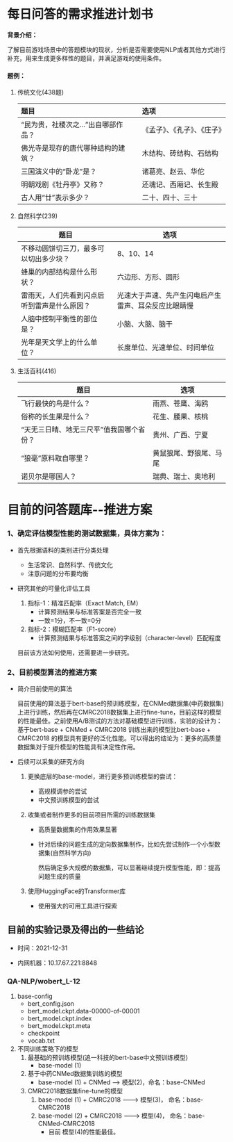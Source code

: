 # 每日问答的需求推进计划书

**背景介绍：**

了解目前游戏场景中的答题模块的现状，分析是否需要使用NLP或者其他方式进行补充，用来生成更多样性的题目，并满足游戏的使用条件。

#### 题例：

1. 传统文化(438题)

   | 题目                                | 选项                         |
   | :---------------------------------- | :--------------------------- |
   | “民为贵，社稷次之...”出自哪部作品？ | 《孟子》、《孔子》、《庄子》 |
   | 佛光寺是现存的唐代哪种结构的建筑？  | 木结构、砖结构、石结构       |
   | 三国演义中的“卧龙”是？              | 诸葛亮、赵云、华佗           |
   | 明朝戏剧《牡丹亭》又称？            | 还魂记、西厢记、长生殿       |
   | 古人用“廿”表示多少？                | 二十、四十、三十             |

   

2. 自然科学(239)

   | 题目                                         | 选项                                                 |
   | -------------------------------------------- | ---------------------------------------------------- |
   | 不移动圆饼切三刀，最多可以切出多少块？       | 8、10、14                                            |
   | 蜂巢的内部结构是什么形状？                   | 六边形、方形、圆形                                   |
   | 雷雨天，人们先看到闪点后听到雷声是什么原因？ | 光速大于声速、先产生闪电后产生雷声、耳朵反应比眼睛慢 |
   | 人脑中控制平衡性的部位是？                   | 小脑、大脑、脑干                                     |
   | 光年是天文学上的什么单位？                   | 长度单位、光速单位、时间单位                         |

   

3. 生活百科(416)

   | 题目                                     | 选项                   |
   | ---------------------------------------- | ---------------------- |
   | 飞行最快的鸟是什么？                     | 雨燕、苍鹰、海鸥       |
   | 俗称的长生果是什么？                     | 花生、腰果、核桃       |
   | “天无三日晴、地无三尺平”值我国哪个省份？ | 贵州、广西、宁夏       |
   | “狼毫”原料取自哪里？                     | 黄鼠狼尾、野狼尾、马尾 |
   | 诺贝尔是哪国人？                         | 瑞典、瑞士、奥地利     |

   

   





# 目前的问答题库--推进方案



### 1、确定评估模型性能的测试数据集，具体方案为：

- 首先根据语料的类别进行分类处理

  - 生活常识、自然科学、传统文化
  - 注意问题的分布要均衡

- 研究其他的可量化评估工具

  1. 指标-1：精准匹配率（Exact Match, EM）
     - 计算预测结果与标准答案是否完全一致
     - 一致=1分，不一致=0分
  2. 指标-2：模糊匹配率（F1-score）
     - 计算预测结果与标准答案之间的字级别（character-level）匹配程度

  目前该方法如何使用，还需要进一步研究。





### 2、目前模型算法的推进方案

- 简介目前使用的算法

  目前使用的算法基于bert-base的预训练模型，在CNMed数据集(中药数据集)上进行训练，然后再在CMRC2018数据集上进行fine-tune，目前这样的模型的性能最佳。之前使用A/B测试的方法对基础模型进行训练，实验的设计为：基于bert-base + CNMed + CMRC2018 训练出来的模型比bert-base + CMRC2018 的模型具有更好的泛化性能。可以得出的结论为：更多的高质量数据集对于提升模型的性能具有决定性作用。

- 后续可以采集的研究方向

  1. 更换底层的base-model，进行更多预训练模型的尝试：

     - 高规模调参的尝试
     - 中文预训练模型的尝试

  2. 收集或者制作更多的目前项目所需的训练数据集

     - 高质量数据集的作用效果显著

     - 针对后续的问题生成的定向数据集制作，比如先尝试制作一个小型数据集(自然科学方向)

       然后确定多大规模的数据集，可以显著继续提升模型性能，即：提高问题生成的质量

  3. 使用HuggingFace的Transformer库

     - 使用强大的可用工具进行探索



## 目前的实验记录及得出的一些结论

- 时间：2021-12-31

- 内网机器：10.17.67.221:8848

### QA-NLP/wobert_L-12

1. base-config
   - bert_config.json
   - bert_model.ckpt.data-00000-of-00001
   - bert_model.ckpt.index
   - bert_model.ckpt.meta
   - checkpoint
   - vocab.txt
2. 不同训练策略下的模型
   1. 最基础的预训练模型(追一科技的bert-base中文预训练模型)
      - base-model   (1)
   2. 基于中药CNMed数据集训练的模型
      - base-model   (1)  +  CNMed    -->   模型(2)，命名：base-CNMed
   3. CMRC2018数据集fine-tune的模型
      1. base-model   (1)    +    CMRC2018  --->  模型(3)， 命名：base-CMRC2018
      2. base-model   (2)    +    CMRC2018  --->  模型(4)， 命名：base-CNMed-CMRC2018
         - 目前 模型(4)的性能最佳。
